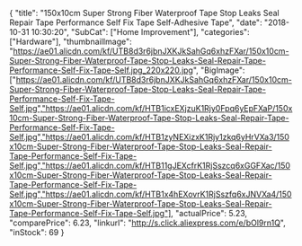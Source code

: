 {
	"title": "150x10cm Super Strong Fiber Waterproof Tape Stop Leaks Seal Repair Tape Performance Self Fix Tape Self-Adhesive Tape",
	"date": "2018-10-31 10:30:20",
	"SubCat": ["Home Improvement"],
	"categories": ["Hardware"],
	"thumbnailImage": "https://ae01.alicdn.com/kf/UTB8d3r6jbnJXKJkSahGq6xhzFXar/150x10cm-Super-Strong-Fiber-Waterproof-Tape-Stop-Leaks-Seal-Repair-Tape-Performance-Self-Fix-Tape-Self.jpg_220x220.jpg",
	"BigImage": ["https://ae01.alicdn.com/kf/UTB8d3r6jbnJXKJkSahGq6xhzFXar/150x10cm-Super-Strong-Fiber-Waterproof-Tape-Stop-Leaks-Seal-Repair-Tape-Performance-Self-Fix-Tape-Self.jpg","https://ae01.alicdn.com/kf/HTB1icxEXjzuK1Rjy0Fpq6yEpFXaP/150x10cm-Super-Strong-Fiber-Waterproof-Tape-Stop-Leaks-Seal-Repair-Tape-Performance-Self-Fix-Tape-Self.jpg","https://ae01.alicdn.com/kf/HTB1zyNEXizxK1Rjy1zkq6yHrVXa3/150x10cm-Super-Strong-Fiber-Waterproof-Tape-Stop-Leaks-Seal-Repair-Tape-Performance-Self-Fix-Tape-Self.jpg","https://ae01.alicdn.com/kf/HTB11gJEXcfrK1RjSszcq6xGGFXac/150x10cm-Super-Strong-Fiber-Waterproof-Tape-Stop-Leaks-Seal-Repair-Tape-Performance-Self-Fix-Tape-Self.jpg","https://ae01.alicdn.com/kf/HTB1x4hEXovrK1RjSszfq6xJNVXa4/150x10cm-Super-Strong-Fiber-Waterproof-Tape-Stop-Leaks-Seal-Repair-Tape-Performance-Self-Fix-Tape-Self.jpg"],
	"actualPrice": 5.23,
	"comparePrice": 6.23,
	"linkurl": "http://s.click.aliexpress.com/e/bOl9rn1Q",
	"inStock": 69
}
